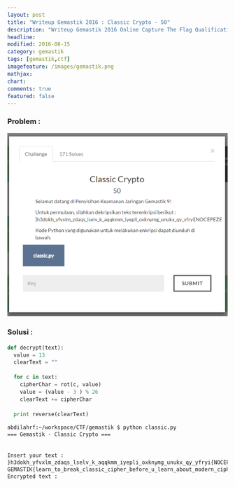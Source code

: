```yaml
---
layout: post
title: "Writeup Gemastik 2016 : Classic Crypto - 50"
description: "Writeup Gemastik 2016 Online Capture The Flag Qualification"
headline: 
modified: 2016-08-15
category: gemastik
tags: [gemastik,ctf]
imagefeature: /images/gemastik.png
mathjax: 
chart: 
comments: true
featured: false
---
```


### Problem :

![Classic Crypto](/images/classic-crypto.png)


### Solusi :

```python
def decrypt(text):
  value = 13
  clearText = ""

  for c in text:
    cipherChar = rot(c, value)
    value = (value - 3 ) % 26
    clearText += cipherChar

  print reverse(clearText)
```

```
abdilahrf:~/workspace/CTF/gemastik $ python classic.py 
=== Gemastik - Classic Crypto ===


Insert your text :
}h3dokh_yfvxlm_zdaqs_lselv_k_aqqkmm_iyepli_oxknymg_unukx_qy_yfryi{NOCEPEZE
GEMASTIK{learn_to_break_classic_cipher_before_u_learn_about_modern_ciph3r}
Encrypted text :
```